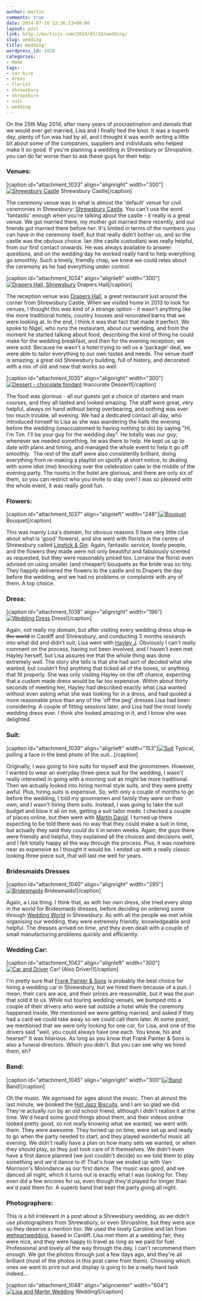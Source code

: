 ```yaml
---
author: martin
comments: true
date: 2014-07-10 12:36:13+00:00
layout: post
link: http://martinjc.com/2014/07/10/wedding/
slug: wedding
title: Wedding!
wordpress_id: 1020
categories:
- Home
tags:
- car hire
- dress
- florist
- shrewsbury
- shropshire
- suit
- wedding
---
```


On the 25th May 2014, after many years of procrastination and denials that we would ever get married, Lisa and I finally tied the knot. It was a superb day, plenty of fun was had by all, and I thought it was worth writing a little bit about some of the companies, suppliers and individuals who helped make it so good. If you're planning a wedding in Shrewsbury or Shropshire, you can do far worse than to ask these guys for their help:



### Venues:



[caption id="attachment_1033" align="alignright" width="300"][![Shrewsbury Castle](http://martinjc.com/wp-content/uploads/2014/07/052_martin_and_lisa-copy-300x199.jpg)](http://martinjc.com/wp-content/uploads/2014/07/052_martin_and_lisa-copy.jpg) Shrewsbury Castle[/caption]

The ceremony venue was in what is almost the 'default' venue for civil ceremonies in Shrewsbury: [Shrewsbury Castle](http://www.shrewsburymuseum.org.uk/visit-shrewsbury/shrewsbury-castle/). You can't use the word 'fantastic' enough when you're talking about the castle - it really is a great venue. We got married there, my mother got married there recently, and our friends got married there before her. It's limited in terms of the numbers you can have in the ceremony itself, but that really didn't bother us, and so the castle was the obvious choice. Ian (the castle custodian) was really helpful, from our first contact onwards. He was always available to answer questions, and on the wedding day he worked really hard to help everything go smoothly. Such a lovely, friendly chap, we knew we could relax about the ceremony as he had everything under control.

[caption id="attachment_1034" align="alignleft" width="300"][![Drapers Hall, Shrewsbury](http://martinjc.com/wp-content/uploads/2014/07/234_martin_and_lisa-copy-300x199.jpg)](http://martinjc.com/wp-content/uploads/2014/07/234_martin_and_lisa-copy.jpg) Drapers Hall[/caption]

The reception venue was [Drapers Hall](http://www.drapershallrestaurant.co.uk/), a great restaurant just around the corner from Shrewsbury Castle. When we visited home in 2013 to look for venues, I thought this was kind of a strange option - it wasn't anything like the more traditional hotels, country houses and renovated barns that we were looking at. In the end, I think it was that fact that made it perfect. We spoke to Nigel, who runs the restaurant, about our wedding, and from the moment he started talking about food, describing the kind of thing he could make for the wedding breakfast, and then for the evening reception, we were sold. Because he wasn't a hotel trying to sell us a 'package' deal, we were able to tailor everything to our own tastes and needs. The venue itself is amazing; a great old Shrewsbury building, full of history, and decorated with a mix of old and new that works so well.

[caption id="attachment_1035" align="alignright" width="300"][![Dessert - chocolate fondant](http://martinjc.com/wp-content/uploads/2014/07/2014-05-25-16.43.42-300x225.jpg)](http://martinjc.com/wp-content/uploads/2014/07/2014-05-25-16.43.42.jpg) Inaccurate Dessert![/caption]

The food was glorious - all our guests got a choice of starters and main courses, and they all tasted and looked amazing. The staff were great, very helpful, always on hand without being overbearing, and nothing was ever too much trouble, all evening. We had a dedicated contact all day, who introduced himself to Lisa as she was wandering the halls the evening before the wedding (unaccustomed to having nothing to do) by saying "Hi, I'm Tim. I'll be your guy for the wedding day". He totally was our guy; whenever we needed something, he was there to help. He kept us up to date with plans and timing, and managed the whole event to help it go off smoothly.  The rest of the staff were also consistently brilliant, doing everything from re-making a playlist on spotify at short notice, to dealing with some idiot (me) knocking over the celebration cake in the middle of the evening party. The rooms in the hotel are glorious, and there are only six of them, so you can restrict who you invite to stay over! I was so pleased with the whole event, it was really good fun.



### Flowers:



[caption id="attachment_1037" align="alignleft" width="248"][![Bouquet](http://martinjc.com/wp-content/uploads/2014/07/196_martin_and_lisa-copy-248x300.jpg)](http://martinjc.com/wp-content/uploads/2014/07/196_martin_and_lisa-copy.jpg) Bouquet[/caption]

This was mainly Lisa's domain, for obvious reasons (I have very little clue about what is 'good' flowers), and she went with florists in the centre of Shrewsbury called [Lipstick & Gin](https://www.facebook.com/LipstickGinShrewsbury). Again, fantastic service, lovely people, and the flowers they made were not only beautiful and fabulously scented as requested, but they were reasonably priced too. Lorraine the florist even advised on using smaller (and cheaper!) bouquets as the bride was so tiny. They happily delivered the flowers to the castle and to Drapers the day before the wedding, and we had no problems or complaints with any of them. A top choice.



### Dress:



[caption id="attachment_1038" align="alignright" width="196"][![Wedding Dress](http://martinjc.com/wp-content/uploads/2014/07/340_martin_and_lisa-copy-196x300.jpg)](http://martinjc.com/wp-content/uploads/2014/07/340_martin_and_lisa-copy.jpg) Dress![/caption]

Again, not really my domain, but after visiting every wedding dress shop <del>in the world</del> in Cardiff and Shrewsbury, and conducting 3 months research into what did and didn't suit, Lisa went with [Hayley J](http://www.hayleyj.co.uk/). Obviously I can't really comment on the process, having not been involved, and I haven't even met Hayley herself, but Lisa assures me that the whole thing was done extremely well. The story she tells is that she had sort of decided what she wanted, but couldn't find anything that ticked all of the boxes, or anything that fit properly. She was only visiting Hayley on the off chance, expecting that a custom made dress would be far too expensive. Within about thirty seconds of meeting her, Hayley had described exactly what Lisa wanted without even asking what she was looking for in a dress, and had quoted a more reasonable price than any of the 'off the peg' dresses Lisa had been considering. A couple of fitting sessions later, and Lisa had the most lovely wedding dress ever. I think she looked amazing in it, and I know she was delighted.



### Suit:



[caption id="attachment_1039" align="alignleft" width="153"][![Suit](http://martinjc.com/wp-content/uploads/2014/07/351_martin_and_lisa-copy-153x300.jpg)](http://martinjc.com/wp-content/uploads/2014/07/351_martin_and_lisa-copy.jpg) Typical, pulling a face in the best photo of the suit...[/caption]

Originally, I was going to hire suits for myself and the groomsmen. However, I wanted to wear an everyday three-piece suit for the wedding, I wasn't really interested in going with a morning suit as might be more traditional. Then we actually looked into hiring normal style suits, and they were pretty awful. Plus, hiring suits is expensive. So, with only a couple of months to go before the wedding, I told my groomsmen and family they were on their own, and I wasn't hiring them suits. Instead, I was going to take the suit budget and blow it all on me, getting a suit tailor made. I checked a couple of places online, but then went with [Martin David](http://www.martin-david.co.uk/). I turned up there expecting to be told there was no way that they could make a suit in time, but actually they said they could do it in seven weeks. Again, the guys there were friendly and helpful, they explained all the choices and decisions well, and I felt totally happy all the way through the process. Plus, it was nowhere near as expensive as I thought it would be. I ended up with a really classic looking three piece suit, that will last me well for years.



### Bridesmaids Dresses



[caption id="attachment_1040" align="alignright" width="295"][![Bridesmaids](http://martinjc.com/wp-content/uploads/2014/07/094_martin_and_lisa-copy-295x300.jpg)](http://martinjc.com/wp-content/uploads/2014/07/094_martin_and_lisa-copy.jpg) Bridesmaids![/caption]

Again, a Lisa thing. I think that, as with her own dress, she tried every shop in the world for Bridesmaids dresses, before deciding on ordering some through [Wedding World](http://www.weddingworldshropshire.co.uk/) in Shrewsbury. As with all the people we met while organising our wedding, they were extremely friendly, knowledgeable and helpful. The dresses arrived on time, and they even dealt with a couple of small manufacturing problems quickly and efficiently.



### Wedding Car:



[caption id="attachment_1042" align="alignleft" width="300"][![Car and Driver](http://martinjc.com/wp-content/uploads/2014/07/036_martin_and_lisa-copy-300x288.jpg)](http://martinjc.com/wp-content/uploads/2014/07/036_martin_and_lisa-copy.jpg) Car! (Also Driver!)[/caption]

I'm pretty sure that [Frank Painter & Sons](http://www.frankpainter.co.uk/page/wedding-anniversary-car-hire) is probably the best choice for hiring a wedding car in Shrewsbury, but we hired them because of a pun. I mean, their cars are ace, and their prices are reasonable, but it was the pun that sold it to us. While out touring wedding venues, we bumped into a couple of their drivers who were sat outside a hotel while the ceremony happened inside. We mentioned we were getting married, and asked if they had a card we could take away so we could call them later. At some point, we mentioned that we were only looking for one car, for Lisa, and one of the drivers said "well, you could always have one each. You know, his and hearse!" It was hilarious. As long as you know that Frank Painter & Sons is also a funeral directors. Which you didn't. But you can see why we hired them, eh?



### Band:



[caption id="attachment_1045" align="alignright" width="300"][![Band](http://martinjc.com/wp-content/uploads/2014/07/PDSC0022-copy2-300x205.jpg)](http://martinjc.com/wp-content/uploads/2014/07/PDSC0022-copy2.jpg) Band![/caption]

Oh the music. We agonised for ages about the music. Then at almost the last minute, we booked the [Hot Jazz Biscuits](http://www.thehotjazzbiscuits.com/), and I am so glad we did. They're actually run by an old school friend, although I didn't realise it at the time. We'd heard some good things about them, and their videos online looked pretty good, so not really knowing what we wanted, we went with them. They were awesome. They turned up on time, were set up and ready to go when the party needed to start, and they played wonderful music all evening. We didn't really have a plan on how many sets we wanted, or when they should play, so they just took care of it themselves. We didn't even have a first dance planned (we just couldn't decide) so we told them to play something and we'd dance to it! That's how we ended up with Van Morrison's Moondance as our first dance. The music was good, and we danced all night, which it turns out is exactly what I was looking for. They even did a few encores for us, even though they'd played for longer than we'd paid them for. A superb band that kept the party going all night.



### Photographers:



This is a bit irrelevant in a post about a Shrewsbury wedding, as we didn't use photographers from Shrewsbury, or even Shropshire, but they were ace so they deserve a mention too. We used the lovely Caroline and Ian from [weheartwedding](http://www.weheartwedding.co.uk/), based in Cardiff. Lisa met them at a wedding fair, they were nice, and they were happy to travel as long as we paid for fuel. Professional and lovely all the way through the day, I can't recommend them enough. We got the photos through just a few days ago, and they're all brilliant (most of the photos in this post came from them). Choosing which ones we want to print out and display is going to be a really hard task indeed...



[caption id="attachment_1048" align="aligncenter" width="604"][![Lisa and Martin Wedding](http://martinjc.com/wp-content/uploads/2014/07/300_martin_and_lisa-copy-680x1024.jpg)](http://martinjc.com/wp-content/uploads/2014/07/300_martin_and_lisa-copy.jpg) Wedding![/caption]
